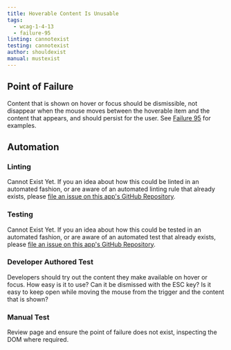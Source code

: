 ```yaml
---
title: Hoverable Content Is Unusable
tags: 
  - wcag-1-4-13
  - failure-95
linting: cannotexist
testing: cannotexist
author: shouldexist
manual: mustexist
---
```


## Point of Failure

Content that is shown on hover or focus should be dismissible, not disappear when the mouse moves between the hoverable item and the content that appears, and should persist for the user. See [Failure 95](https://www.w3.org/WAI/WCAG21/Techniques/failures/F95) for examples.

## Automation

### Linting

Cannot Exist Yet. If you an idea about how this could be linted in an automated fashion, or are aware of an automated linting rule that already exists, please [file an issue on this app's GitHub Repository](https://github.com/MelSumner/a11y-automation/issues).

### Testing

Cannot Exist Yet. If you an idea about how this could be tested in an automated fashion, or are aware of an automated test that already exists, please [file an issue on this app's GitHub Repository](https://github.com/MelSumner/a11y-automation/issues).

### Developer Authored Test

Developers should try out the content they make available on hover or focus. How easy is it to use? Can it be dismissed with the ESC key? Is it easy to keep open while moving the mouse from the trigger and the content that is shown?

### Manual Test

Review page and ensure the point of failure does not exist, inspecting the DOM where required.
